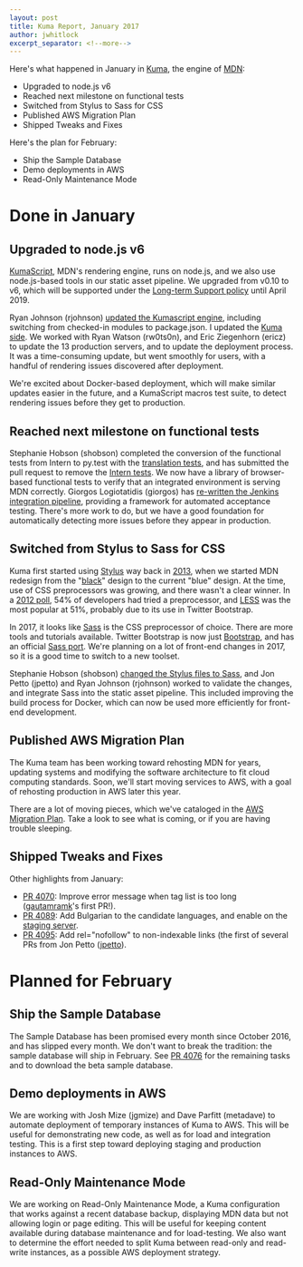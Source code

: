 ```yaml
---
layout: post
title: Kuma Report, January 2017
author: jwhitlock
excerpt_separator: <!--more-->
---
```


Here's what happened in January in
[Kuma](https://github.com/mozilla/kuma),
the engine of
[MDN](https://developer.mozilla.org):

- Upgraded to node.js v6
- Reached next milestone on functional tests
- Switched from Stylus to Sass for CSS
- Published AWS Migration Plan
- Shipped Tweaks and Fixes

Here's the plan for February:

- Ship the Sample Database
- Demo deployments in AWS
- Read-Only Maintenance Mode

<!--more-->

Done in January
===

Upgraded to node.js v6
---
[KumaScript](https://github.com/mozilla/kumascript), MDN's rendering engine,
runs on node.js, and we also use node.js-based tools in our static asset
pipeline.  We upgraded from v0.10 to v6, which will be supported under the
[Long-term Support policy](https://github.com/nodejs/LTS)
until April 2019.

Ryan Johnson (rjohnson)
[updated the Kumascript engine](https://github.com/mozilla/kumascript/pull/69),
including switching from checked-in modules to package.json.
I updated the [Kuma side](https://github.com/mozilla/kuma/pull/4094).
We worked with Ryan Watson (rw0ts0n), and Eric Ziegenhorn (ericz) to update the
13 production servers, and to update the deployment process. It was a
time-consuming update, but went smoothly for users, with a handful of rendering
issues discovered after deployment.

We're excited about Docker-based deployment, which will make similar updates
easier in the future, and a KumaScript macros test suite, to detect rendering
issues before they get to production.

Reached next milestone on functional tests
---
Stephanie Hobson (shobson) completed the conversion of the functional tests
from Intern to py.test with the
[translation tests](https://github.com/mozilla/kuma/pull/4102), and has
submitted the pull request to remove the
[Intern tests](https://github.com/mozilla/kuma/pull/4099). We now have
a library of browser-based functional tests to verify that an integrated
environment is serving MDN correctly. Giorgos Logiotatidis (giorgos) has
[re-written the Jenkins integration pipeline](https://github.com/mozilla/kuma/pull/4102),
providing a framework for automated acceptance testing.  There's more work to
do, but we have a good foundation for automatically detecting more issues
before they appear in production.

Switched from Stylus to Sass for CSS
---
Kuma first started using [Stylus](http://stylus-lang.com) way back in
[2013](https://github.com/mozilla/kuma/pull/1243),
when we started MDN redesign from the
"[black](https://web.archive.org/web/20121003233220/https://developer.mozilla.org/en-US/)"
design to the current "blue" design. At the time, use of CSS preprocessors
was growing, and there wasn't a clear winner. In a
[2012 poll](https://css-tricks.com/poll-results-popularity-of-css-preprocessors/),
54% of developers had tried a preprocessor, and
[LESS](http://lesscss.org) was the most popular at 51%, probably due to its
use in Twitter Bootstrap.

In 2017, it looks like [Sass](http://sass-lang.com) is the CSS preprocessor
of choice. There are more tools and tutorials available. Twitter Bootstrap
is now just [Bootstrap](http://getbootstrap.com), and has an official
[Sass port](https://github.com/twbs/bootstrap-sass). We're planning on a lot
of front-end changes in 2017, so it is a good time to switch to a new toolset.

Stephanie Hobson (shobson)
[changed the Stylus files to Sass](https://github.com/mozilla/kuma/pull/4097),
and Jon Petto (jpetto) and Ryan Johnson (rjohnson) worked to validate the
changes, and integrate Sass into the static asset pipeline. This included
improving the build process for Docker, which can now be used
more efficiently for front-end development.

Published AWS Migration Plan
---
The Kuma team has been working toward rehosting MDN for years, updating
systems and modifying the software architecture to fit cloud computing
standards. Soon, we'll start moving services to AWS, with a goal of
rehosting production in AWS later this year.

There are a lot of moving pieces, which we've cataloged in the
[AWS Migration Plan](http://bit.ly/MDN-AWS-Plan).  Take a look to see what is
coming, or if you are having trouble sleeping.

Shipped Tweaks and Fixes
---
Other highlights from January:

- [PR 4070](https://github.com/mozilla/kuma/pull/4070):
  Improve error message when tag list is too long
  ([gautamramk](https://github.com/gautamramk)'s first PR!).
- [PR 4089](https://github.com/mozilla/kuma/pull/4089):
  Add Bulgarian to the candidate languages, and enable on the
  [staging server](https://developer.allizom.org/bg/).
- [PR 4095](https://github.com/mozilla/kuma/pull/4095):
  Add rel="nofollow" to non-indexable links
  (the first of several PRs from Jon Petto
  ([jpetto](https://github.com/jpetto)).

Planned for February
===

Ship the Sample Database
---
The Sample Database has been promised every month since October 2016, and
has slipped every month. We don't want to break the tradition: the
sample database will ship in February. See
[PR 4076](https://github.com/mozilla/kuma/pull/4076) for the remaining
tasks and to download the beta sample database.

Demo deployments in AWS
---
We are working with Josh Mize (jgmize) and Dave Parfitt (metadave) to
automate deployment of temporary instances of Kuma to AWS.  This will be
useful for demonstrating new code, as well as for load and integration
testing. This is a first step toward deploying staging and production
instances to AWS.

Read-Only Maintenance Mode
---
We are working on Read-Only Maintenance Mode, a Kuma configuration that works
against a recent database backup, displaying MDN data but not allowing login or
page editing.  This will be useful for keeping content available during
database maintenance and for load-testing. We also want to determine the effort
needed to split Kuma between read-only and read-write instances, as a
possible AWS deployment strategy.
